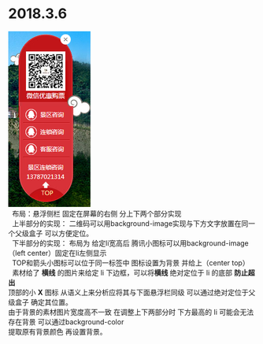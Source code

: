 # 2018.3.6

![image](https://github.com/Lmao-Pt/2018.3.6/blob/master/images/ok.png)<br /> 
 布局：悬浮侧栏 固定在屏幕的右侧  分上下两个部分实现<br /> 
上半部分的实现： 二维码可以用background-image实现与下方文字放置在同一个父级盒子 可以方便定位。<br />  
下半部分的实现： 布局为<!--ul>li*3--> 给定li宽高后 腾讯小图标可以用background-image  （left center）固定在li左侧显示 <br /> 
TOP和箭头小图标可以位于同一标签中 图标设置为背景 并给上（center top）<br /> 
素材给了 <b>横线</b> 的图片来给定 li 下边框，可以将<b>横线</b> 绝对定位于 li 的底部 <b>防止超出</b> <br />
顶部的小 <b>X</b> 图标 从语义上来分析应将其与下面悬浮栏同级 可以通过绝对定位于父级盒子 确定其位置。<br />
由于背景的素材图片宽度高不一致 在调整上下两部分时 下方最高的 li 可能会无法存在背景 可以通过background-color<br />
提取原有背景颜色 再设置背景。




